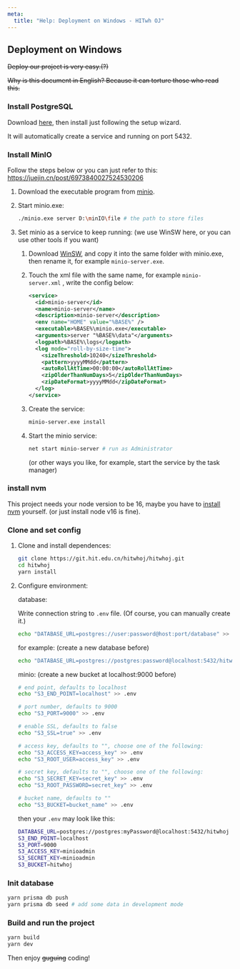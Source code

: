 ```yaml
---
meta:
  title: "Help: Deployment on Windows - HITwh OJ"
---
```


## Deployment on Windows

~~Deploy our project is very easy.(?)~~

~~Why is this document in English? Because it can torture those who read this.~~

### Install PostgreSQL

Download [here](https://www.enterprisedb.com/downloads/postgres-postgresql-downloads), then install just following the setup wizard.

It will automatically create a service and running on port 5432.

### Install MinIO

Follow the steps below or you can just refer to this: https://juejin.cn/post/6973840027524530206

1. Download the executable program from [minio](https://min.io/).

2. Start minio.exe:

   ```bash
   ./minio.exe server D:\minIO\file # the path to store files
   ```

3. Set minio as a service to keep running: (we use WinSW here, or you can use other tools if you want)

   1. Download [WinSW](https://github.com/winsw/winsw/releases), and copy it into the same folder with minio.exe, then rename it, for example `minio-server.exe`.

   2. Touch the xml file with the same name, for example `minio-server.xml` , write the config below:

      ```xml
      <service>
        <id>minio-server</id>
        <name>minio-server</name>
        <description>minio-server</description>
        <env name="HOME" value="%BASE%" />
        <executable>%BASE%\minio.exe</executable>
        <arguments>server "%BASE%\data"</arguments>
        <logpath>%BASE%\logs</logpath>
        <log mode="roll-by-size-time">
          <sizeThreshold>10240</sizeThreshold>
          <pattern>yyyyMMdd</pattern>
          <autoRollAtTime>00:00:00</autoRollAtTime>
          <zipOlderThanNumDays>5</zipOlderThanNumDays>
          <zipDateFormat>yyyyMMdd</zipDateFormat>
        </log>
      </service>
      ```

   3. Create the service:

      ```bash
      minio-server.exe install
      ```

   4. Start the minio service:

      ```bash
      net start minio-server # run as Administrator
      ```

      (or other ways you like, for example, start the service by the task manager)

### install nvm

This project needs your node version to be 16, maybe you have to [install nvm](https://github.com/coreybutler/nvm-windows/releases) yourself. (or just install node v16 is fine).

### Clone and set config

1. Clone and install dependences:

   ```bash
   git clone https://git.hit.edu.cn/hitwhoj/hitwhoj.git
   cd hitwhoj
   yarn install
   ```

2. Configure environment:

   database:

   Write connection string to `.env` file. (Of course, you can manually create it.)

   ```bash
   echo "DATABASE_URL=postgres://user:password@host:port/database" >> .env
   ```

   for example: (create a new database before)

   ```bash
   echo "DATABASE_URL=postgres://postgres:password@localhost:5432/hitwhoj" >> .env
   ```

   minio: (create a new bucket at localhost:9000 before)

   ```bash
   # end point, defaults to localhost
   echo "S3_END_POINT=localhost" >> .env

   # port number, defaults to 9000
   echo "S3_PORT=9000" >> .env

   # enable SSL, defaults to false
   echo "S3_SSL=true" >> .env

   # access key, defaults to "", choose one of the following:
   echo "S3_ACCESS_KEY=access_key" >> .env
   echo "S3_ROOT_USER=access_key" >> .env

   # secret key, defaults to "", choose one of the following:
   echo "S3_SECRET_KEY=secret_key" >> .env
   echo "S3_ROOT_PASSWORD=secret_key" >> .env

   # bucket name, defaults to ""
   echo "S3_BUCKET=bucket_name" >> .env
   ```

   then your `.env` may look like this:

   ```bash
   DATABASE_URL=postgres://postgres:myPassword@localhost:5432/hitwhoj
   S3_END_POINT=localhost
   S3_PORT=9000
   S3_ACCESS_KEY=minioadmin
   S3_SECRET_KEY=minioadmin
   S3_BUCKET=hitwhoj
   ```

### Init database

```bash
yarn prisma db push
yarn prisma db seed # add some data in development mode
```

### Build and run the project

```bash
yarn build
yarn dev
```

Then enjoy ~~guguing~~ coding!
